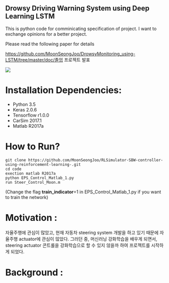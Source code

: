 ## Drowsy Driving Warning System using Deep Learning LSTM

This is python code for comminicating specification of project.
I want to exchange opinions for a better project.

Please read the following paper for details

https://github.com/MoonSeongJoo/DrowsyMonitoring_using-LSTM/tree/master/doc/졸업 프로젝트 발표 

![](SteeringController1.gif)

# Installation Dependencies:

* Python 3.5
* Keras 2.0.6
* Tensorflow r1.0.0
* CarSim 2017.1
* Matlab R2017a

# How to Run?

```
git clone https://github.com/MoonSeongJoo/RLSimulator-SBW-controller-using-reinforcement-learning-.git
cd code
exection matlab R2017a
python EPS_Control_Matlab_1.py 
run Steer_Control_Moon.m
```

(Change the flag **train_indicator**=1 in EPS_Control_Matlab_1.py if you want to train the network)

# Motivation :
 자율주행에 관심이 많았고, 현재 자동차 steering system 개발을 하고 있기 때문에 자율주행 actuator에 관심이 많았다.
 그러던 중, 머신러닝 강화학습을 배우게 되면서, steering actuator 콘트롤을 강화학습으로 할 수 있지 않을까 하여 
 프로젝트를 시작하게 되었다.

# Background :
 